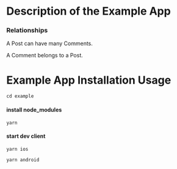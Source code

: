 # Description of the Example App

### Relationships

A Post can have many Comments.

A Comment belongs to a Post.

# Example App Installation Usage

```
cd example
```

#### install node_modules

```
yarn
```

#### start dev client

```
yarn ios
```

```
yarn android
```
